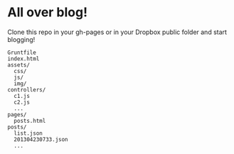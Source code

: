 All over blog!
====

Clone this repo in your gh-pages or in your Dropbox public folder and start blogging!

```
Gruntfile
index.html
assets/
  css/
  js/
  img/
controllers/
  c1.js
  c2.js
  ...
pages/
  posts.html
posts/
  list.json
  201304230733.json
  ...
